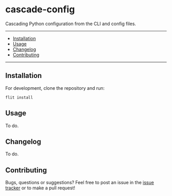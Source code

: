 # cascade-config

Cascading Python configuration from the CLI and config files.

---

- [Installation](#installation)
- [Usage](#usage)
- [Changelog](#changelog)
- [Contributing](#contributing)

---

## Installation

For development, clone the repository and run:
```
flit install
```

## Usage
To do.

## Changelog
To do.

## Contributing
Bugs, questions or suggestions? Feel free to post an issue in the [issue tracker](https://github.com/RalfG/cascade-config/issues/) or to make a pull request!
